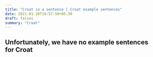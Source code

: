 ```yaml
---
title: "Croat in a sentence | Croat example sentences"
date: 2021-01-20T19:57:50+05:30
draft: falses
summary: "Croat"
---
```

## Unfortunately, we have no example sentences for Croat                 
